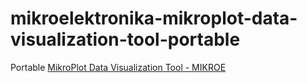 mikroelektronika-mikroplot-data-visualization-tool-portable
===========================================================
Portable [MikroPlot Data Visualization Tool - MIKROE](https://www.mikroe.com/mikroplot-data-visualization-tool)
